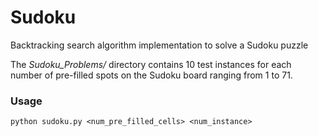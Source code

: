 Sudoku
======

Backtracking search algorithm implementation to solve a Sudoku puzzle

The *Sudoku_Problems/* directory contains 10 test instances for each number of pre-filled spots on the Sudoku board ranging from 1 to 71.

### Usage

```python sudoku.py <num_pre_filled_cells> <num_instance>```


